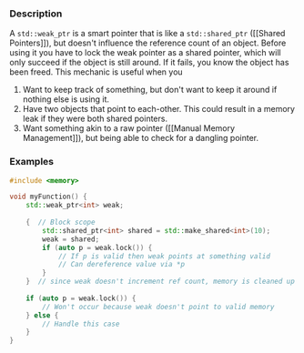 ### Description
A `std::weak_ptr` is a smart pointer that is like a `std::shared_ptr` ([[Shared Pointers]]), but doesn't influence the reference count of an object. Before using it you have to lock the weak pointer as a shared pointer, which will only succeed if the object is still around. If it fails, you know the object has been freed. This mechanic is useful when you
1. Want to keep track of something, but don't want to keep it around if nothing else is using it.
2. Have two objects that point to each-other. This could result in a memory leak if they were both shared pointers.
3. Want something akin to a raw pointer ([[Manual Memory Management]]), but being able to check for a dangling pointer.

### Examples
```c++
#include <memory>

void myFunction() {
	std::weak_ptr<int> weak;
	
	{  // Block scope
		std::shared_ptr<int> shared = std::make_shared<int>(10);
		weak = shared;
		if (auto p = weak.lock()) {
			// If p is valid then weak points at something valid
			// Can dereference value via *p
		}
	}  // since weak doesn't increment ref count, memory is cleaned up
	
	if (auto p = weak.lock()) {
		// Won't occur because weak doesn't point to valid memory
	} else {
		// Handle this case
	}
}

```